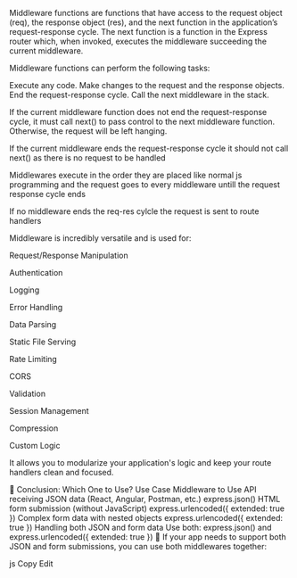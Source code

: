 Middleware functions are functions that have access to the request object (req), the response object (res), and the next function in the application’s request-response cycle. The next function is a function in the Express router which, when invoked, executes the middleware succeeding the current middleware.

Middleware functions can perform the following tasks:

Execute any code.
Make changes to the request and the response objects.
End the request-response cycle.
Call the next middleware in the stack.


If the current middleware function does not end the request-response cycle, it must call next() to pass control to the next middleware function. Otherwise, the request will be left hanging.

If the current middleware ends the request-response cycle it should not call next() as there is no request to be handled 

Middlewares execute in the order they are placed like normal js programming and the request goes to every middleware untill the request response cycle ends


If no middleware ends the req-res cylcle the request is sent to route handlers




Middleware is incredibly versatile and is used for:

Request/Response Manipulation

Authentication

Logging

Error Handling

Data Parsing

Static File Serving

Rate Limiting

CORS

Validation

Session Management

Compression

Custom Logic

It allows you to modularize your application's logic and keep your route handlers clean and focused.




🎯 Conclusion: Which One to Use?
Use Case	Middleware to Use
API receiving JSON data (React, Angular, Postman, etc.)	express.json()
HTML form submission (without JavaScript)	express.urlencoded({ extended: true })
Complex form data with nested objects	express.urlencoded({ extended: true })
Handling both JSON and form data	Use both: express.json() and express.urlencoded({ extended: true })
🔹 If your app needs to support both JSON and form submissions, you can use both middlewares together:

js
Copy
Edit


